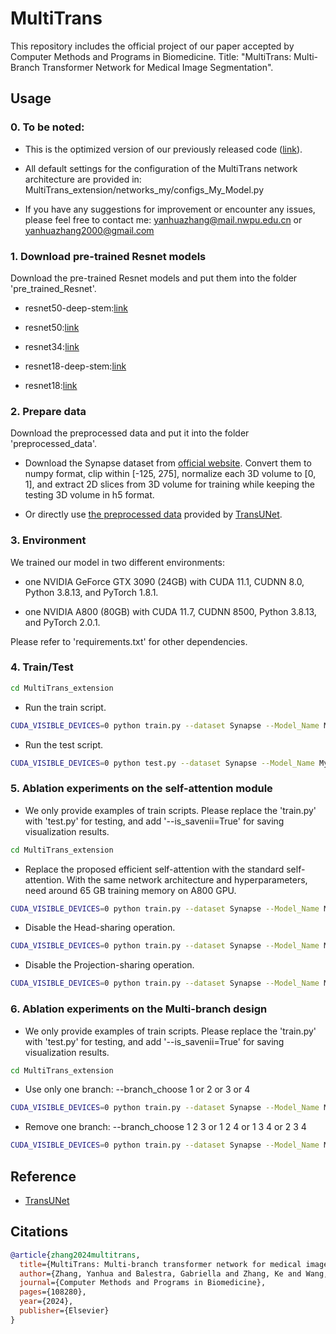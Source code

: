 # MultiTrans

This repository includes the official project of our paper accepted by Computer Methods and Programs in Biomedicine. Title: "MultiTrans: Multi-Branch Transformer Network for Medical Image Segmentation".

## Usage

### 0. To be noted:

- This is the optimized version of our previously released code ([link](https://github.com/Yanhua-Zhang/MultiTrans-extension-old)).

- All default settings for the configuration of the MultiTrans network architecture are provided in: MultiTrans_extension/networks_my/configs_My_Model.py

- If you have any suggestions for improvement or encounter any issues, please feel free to contact me: yanhuazhang@mail.nwpu.edu.cn or yanhuazhang2000@gmail.com

### 1. Download pre-trained Resnet models

Download the pre-trained Resnet models and put them into the folder 'pre_trained_Resnet'.

- resnet50-deep-stem:[link](https://drive.google.com/file/d/1OktRGqZ15dIyB2YTySLfOVtprerHgbef/view?usp=sharing)

- resnet50:[link](https://drive.google.com/file/d/1fUAuRfewRpaS5mFX_IQqrE2syEn9PXrv/view?usp=sharing)

- resnet34:[link](https://drive.google.com/file/d/18Erx_ISMt1XMjJlgl4SQsr-iMvcN-7bZ/view?usp=sharing)

- resnet18-deep-stem:[link](https://drive.google.com/file/d/1q1VBV37acIte0GynoS054BWfwwdx1NiZ/view?usp=sharing)

- resnet18:[link](https://drive.google.com/file/d/1LCybGjJ_d-nALvciBBkZil_XfO-7ptAE/view?usp=sharing)

### 2. Prepare data

Download the preprocessed data and put it into the folder 'preprocessed_data'.

- Download the Synapse dataset from [official website](https://www.synapse.org/#!Synapse:syn3193805/wiki/217789). Convert them to numpy format, clip within [-125, 275], normalize each 3D volume to [0, 1], and extract 2D slices from 3D volume for training while keeping the testing 3D volume in h5 format.

- Or directly use [the preprocessed data](https://drive.google.com/file/d/1XjHzJageFKFN7Tg-6F2NJz2sj9hSLPK0/view?usp=sharing) provided by [TransUNet](https://github.com/Beckschen/TransUNet).

### 3. Environment

We trained our model in two different environments:

- one NVIDIA GeForce GTX 3090 (24GB) with CUDA 11.1, CUDNN 8.0, Python 3.8.13, and PyTorch 1.8.1.

- one NVIDIA A800 (80GB) with CUDA 11.7, CUDNN 8500, Python 3.8.13, and PyTorch 2.0.1.

Please refer to 'requirements.txt' for other dependencies.

### 4. Train/Test

```bash
cd MultiTrans_extension
```

- Run the train script.

```bash
CUDA_VISIBLE_DEVICES=0 python train.py --dataset Synapse --Model_Name My_Model --bran_weights 0.4 0.3 0.2 0.1 --base_lr 0.1 --branch_depths 5 5 5 5 5 --branch_in_channels 256 256 256 256 256 --branch_key_channels 32 32 32 32 32 --Self_Attention_Name='ESA_MultiTrans' --seed 1294
```

- Run the test script.

```bash
CUDA_VISIBLE_DEVICES=0 python test.py --dataset Synapse --Model_Name My_Model --bran_weights 0.4 0.3 0.2 0.1 --base_lr 0.1 --branch_depths 5 5 5 5 5 --branch_in_channels 256 256 256 256 256 --branch_key_channels 32 32 32 32 32 --Self_Attention_Name='ESA_MultiTrans' --seed 1294 --is_savenii=True
```

### 5. Ablation experiments on the self-attention module

- We only provide examples of train scripts. Please replace the 'train.py' with 'test.py' for testing, and add '--is_savenii=True' for saving visualization results.

```bash
cd MultiTrans_extension
```

- Replace the proposed efficient self-attention with the standard self-attention. With the same network architecture and hyperparameters, need around 65 GB training memory on A800 GPU.

```bash
CUDA_VISIBLE_DEVICES=0 python train.py --dataset Synapse --Model_Name My_Model --bran_weights 0.4 0.3 0.2 0.1 --base_lr 0.1 --branch_depths 5 5 5 5 5 --branch_in_channels 256 256 256 256 256 --branch_key_channels 32 32 32 32 32 --Self_Attention_Name='SSA' --one_kv_head False --share_kv False --seed 1294
```

- Disable the Head-sharing operation. 

```bash
CUDA_VISIBLE_DEVICES=0 python train.py --dataset Synapse --Model_Name My_Model --bran_weights 0.4 0.3 0.2 0.1 --base_lr 0.1 --branch_depths 5 5 5 5 5 --branch_in_channels 256 256 256 256 256 --branch_key_channels 32 32 32 32 32 --Self_Attention_Name='ESA_MultiTrans' --seed 1294 --one_kv_head='False' --marker='No_HeadShare'
```

- Disable the Projection-sharing operation.

```bash
CUDA_VISIBLE_DEVICES=0 python train.py --dataset Synapse --Model_Name My_Model --bran_weights 0.4 0.3 0.2 0.1 --base_lr 0.1 --branch_depths 5 5 5 5 5 --branch_in_channels 256 256 256 256 256 --branch_key_channels 32 32 32 32 32 --Self_Attention_Name='ESA_MultiTrans' --seed 1294 --share_kv='False' --marker='No_ProjectionShare'
```

### 6. Ablation experiments on the Multi-branch design

- We only provide examples of train scripts. Please replace the 'train.py' with 'test.py' for testing, and add '--is_savenii=True' for saving visualization results.

```bash
cd MultiTrans_extension
```

- Use only one branch: --branch_choose 1 or 2 or 3 or 4

```bash
CUDA_VISIBLE_DEVICES=0 python train.py --dataset Synapse --Model_Name My_Model --bran_weights 0.4 0.3 0.2 0.1 --base_lr 0.1 --branch_depths 5 5 5 5 5 --branch_in_channels 256 256 256 256 256 --branch_key_channels 32 32 32 32 32 --Self_Attention_Name='ESA_MultiTrans' --seed 1294 --branch_choose 1 --marker='Branch1'
```

- Remove one branch: --branch_choose 1 2 3 or 1 2 4 or 1 3 4 or 2 3 4

```bash
CUDA_VISIBLE_DEVICES=0 python train.py --dataset Synapse --Model_Name My_Model --bran_weights 0.4 0.3 0.2 0.1 --base_lr 0.1 --branch_depths 5 5 5 5 5 --branch_in_channels 256 256 256 256 256 --branch_key_channels 32 32 32 32 32 --Self_Attention_Name='ESA_MultiTrans' --seed 1294 --branch_choose 1 2 4 --marker='Branch124'
```

## Reference

* [TransUNet](https://github.com/Beckschen/TransUNet)

## Citations

```bibtex
@article{zhang2024multitrans,
  title={MultiTrans: Multi-branch transformer network for medical image segmentation},
  author={Zhang, Yanhua and Balestra, Gabriella and Zhang, Ke and Wang, Jingyu and Rosati, Samanta and Giannini, Valentina},
  journal={Computer Methods and Programs in Biomedicine},
  pages={108280},
  year={2024},
  publisher={Elsevier}
}
```
